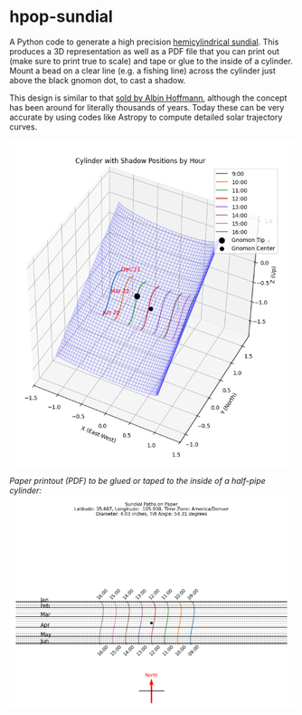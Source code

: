# hpop-sundial
A Python code to generate a high precision [hemicylindrical sundial](https://www.shadowspro.com/en/cylindrical-sundial.html). This produces a 3D representation as well as a PDF file that you can print out (make sure to print true to scale) and tape or glue to the inside of a cylinder. Mount a bead on a clear line (e.g. a fishing line) across the cylinder just above the black gnomon dot, to cast a shadow.

This design is similar to that [sold by Albin Hoffmann](https://www.precisionsundials.eu/), although the concept has been around for literally thousands of years. Today these can be very accurate by using codes like Astropy to compute detailed solar trajectory curves.

![3D View](./docs/sundial-3D-view.png)

*Paper printout (PDF) to be glued or taped to the inside of a half-pipe cylinder:*
![3D View](./docs/sundial_paper.png)
